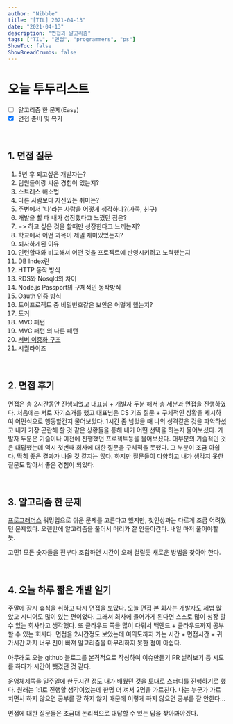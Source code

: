 ```yaml
---
author: "Nibble"
title: "[TIL] 2021-04-13"
date: "2021-04-13"
description: "면접과 알고리즘"
tags: ["TIL", "면접", "programmers", "ps"]
ShowToc: false
ShowBreadCrumbs: false
---
```


# 오늘 투두리스트
- [ ] 알고리즘 한 문제(Easy)
- [x] 면접 준비 및 복기

<br />

## 1. 면접 질문
1. 5년 후 되고싶은 개발자는?
2. 팀원들이랑 싸운 경험이 있는지?
3. 스트레스 해소법
4. 다른 사람보다 자신있는 취미는?
5. 주변에서 '나'라는 사람을 어떻게 생각하나?(가족, 친구)
6. 개발을 할 때 내가 성장했다고 느꼈던 점은?
7. => 하고 싶은 것을 할때만 성장한다고 느끼는지? 
8. 학교에서 어떤 과목이 제일 재미있었는지?
9. 퇴사하게된 이유
10. 인턴할때와 비교해서 어떤 것을 프로젝트에 반영시키려고 노력했는지
11. DB Index란
12. HTTP 동작 방식
13. RDS와 Nosqld의 차이
14. Node.js Passport의 구체적인 동작방식 
15. Oauth 인증 방식
16. 토이프로젝트 중 비밀번호같은 보안은 어떻게 했는지?
17. 도커
18. MVC 패턴
19. MVC 패턴 외 다른 패턴
20. [서버 이중화 구조](https://travislife.tistory.com/47)
21. 시퀄라이즈

<br />

## 2. 면접 후기
면접은 총 2시간동안 진행되었고 대표님 + 개발자 두분 해서 총 세분과 면접을 진행하였다. 처음에는 서로 자기소개를 했고 대표님은 CS 기초 질문 + 구체적인 상황을 제시하여 어떤식으로 행동할건지 물어보았다. 1시간 좀 넘었을 때 나의 성격같은 것을 파악하셨고 내가 가장 곤란해 할 것 같은 상황들을 통해 내가 어떤 선택을 하는지 물어보셨다. 개발자 두분은 기술이나 이전에 진행했던 프로젝트등을 물어보셨다. 대부분의 기술적인 것은 대답했는데 역시 첫번째 회사에 대한 질문을 구체적을 못했다. 그 부분이 조금 아쉽다. 딱히 좋은 결과가 나올 것 같지는 않다. 하지만 질문들이 다양하고 내가 생각지 못한 질문도 많아서 좋은 경험이 되었다.

<br />

## 3. 알고리즘 한 문제
[프로그래머스](https://programmers.co.kr/learn/courses/30/lessons/42746)
워밍업으로 쉬운 문제를 고른다고 했지만, 첫인상과는 다르게 조금 어려웠던 문제였다.
오랜만에 알고리즘을 풀어서 머리가 잘 안돌아간다. 내일 마저 풀어야할 듯.

고민1 모든 숫자들을 전부다 조합하면 시간이 오래 걸릴듯 새로운 방법을 찾아야 한다.

<br />

## 4. 오늘 하루 짧은 개발 일기
주말에 잠시 휴식을 취하고 다시 면접을 보았다. 오늘 면접 본 회사는 개발자도 제법 많았고 시니어도 많이 있는 편이었다. 그래서 회사에 들어가게 된다면 스스로 많이 성장 할 수 있는 회사라고 생각했다. 또 클라우드 쪽을 많이 다뤄서 백엔드 + 클라우드까지 공부 할 수 있는 회사다. 면접을 2시간정도 보았는데 여의도까지 가는 시간 + 면접시간 + 귀가시간 까지 너무 진이 빠져 알고리즘을 마무리하지 못한 점이 아쉽다. 

아무래도 오늘 github 블로그를 본격적으로 작성하여 이슈만들기 PR 날려보기 등 시도를 하다가 시간이 뺏겼던 것 같다. 

운영체제쪽을 일주일에 한두시간 정도 내가 배웠던 것을 토대로 스터디를 진행하기로 했다. 원래는 1:1로 진행할 생각이었는데 한명 더 껴서 2명을 가르친다. 나는 누군가 가르치면서 하지 않으면 공부를 잘 하지 않기 때문에 이렇게 하지 않으면 공부를 잘 안한다...

면접에 대한 질문들은 조금더 논리적으로 대답할 수 있는 답을 찾아봐야겠다.